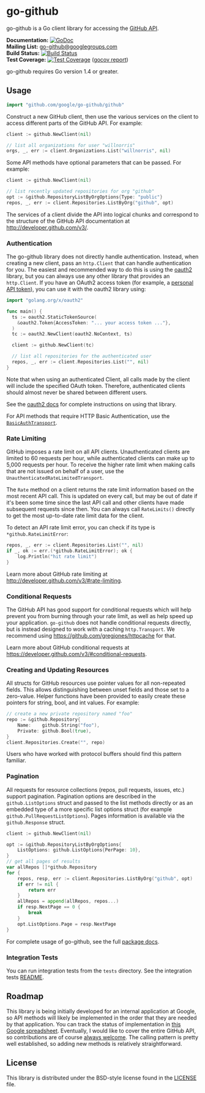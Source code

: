 # go-github #

go-github is a Go client library for accessing the [GitHub API][].

**Documentation:** [![GoDoc](https://godoc.org/github.com/google/go-github/github?status.svg)](https://godoc.org/github.com/google/go-github/github)  
**Mailing List:** [go-github@googlegroups.com](https://groups.google.com/group/go-github)  
**Build Status:** [![Build Status](https://travis-ci.org/google/go-github.svg?branch=master)](https://travis-ci.org/google/go-github)  
**Test Coverage:** [![Test Coverage](https://coveralls.io/repos/google/go-github/badge.svg?branch=master)](https://coveralls.io/r/google/go-github?branch=master) ([gocov report](https://drone.io/github.com/google/go-github/files/coverage.html))

go-github requires Go version 1.4 or greater.

## Usage ##

```go
import "github.com/google/go-github/github"
```

Construct a new GitHub client, then use the various services on the client to
access different parts of the GitHub API. For example:

```go
client := github.NewClient(nil)

// list all organizations for user "willnorris"
orgs, _, err := client.Organizations.List("willnorris", nil)
```

Some API methods have optional parameters that can be passed. For example:

```go
client := github.NewClient(nil)

// list recently updated repositories for org "github"
opt := &github.RepositoryListByOrgOptions{Type: "public"}
repos, _, err := client.Repositories.ListByOrg("github", opt)
```

The services of a client divide the API into logical chunks and correspond to
the structure of the GitHub API documentation at
http://developer.github.com/v3/.

### Authentication ###

The go-github library does not directly handle authentication. Instead, when
creating a new client, pass an `http.Client` that can handle authentication for
you. The easiest and recommended way to do this is using the [oauth2][]
library, but you can always use any other library that provides an
`http.Client`. If you have an OAuth2 access token (for example, a [personal
API token][]), you can use it with the oauth2 library using:

```go
import "golang.org/x/oauth2"

func main() {
  ts := oauth2.StaticTokenSource(
    &oauth2.Token{AccessToken: "... your access token ..."},
  )
  tc := oauth2.NewClient(oauth2.NoContext, ts)

  client := github.NewClient(tc)

  // list all repositories for the authenticated user
  repos, _, err := client.Repositories.List("", nil)
}
```

Note that when using an authenticated Client, all calls made by the client will
include the specified OAuth token. Therefore, authenticated clients should
almost never be shared between different users.

See the [oauth2 docs][] for complete instructions on using that library.

For API methods that require HTTP Basic Authentication, use the
[`BasicAuthTransport`](https://godoc.org/github.com/google/go-github/github#BasicAuthTransport).

### Rate Limiting ###

GitHub imposes a rate limit on all API clients. Unauthenticated clients are
limited to 60 requests per hour, while authenticated clients can make up to
5,000 requests per hour. To receive the higher rate limit when making calls
that are not issued on behalf of a user, use the
`UnauthenticatedRateLimitedTransport`.

The `Rate` method on a client returns the rate limit information based on the most
recent API call. This is updated on every call, but may be out of date if it's
been some time since the last API call and other clients have made subsequent
requests since then. You can always call `RateLimits()` directly to get the most
up-to-date rate limit data for the client.

To detect an API rate limit error, you can check if its type is `*github.RateLimitError`:

```go
repos, _, err := client.Repositories.List("", nil)
if _, ok := err.(*github.RateLimitError); ok {
	log.Println("hit rate limit")
}
```

Learn more about GitHub rate limiting at
http://developer.github.com/v3/#rate-limiting.

### Conditional Requests ###

The GitHub API has good support for conditional requests which will help
prevent you from burning through your rate limit, as well as help speed up your
application. `go-github` does not handle conditional requests directly, but is
instead designed to work with a caching `http.Transport`. We recommend using
https://github.com/gregjones/httpcache for that.

Learn more about GitHub conditional requests at
https://developer.github.com/v3/#conditional-requests.

### Creating and Updating Resources ###

All structs for GitHub resources use pointer values for all non-repeated fields.
This allows distinguishing between unset fields and those set to a zero-value.
Helper functions have been provided to easily create these pointers for string,
bool, and int values. For example:

```go
// create a new private repository named "foo"
repo := &github.Repository{
	Name:    github.String("foo"),
	Private: github.Bool(true),
}
client.Repositories.Create("", repo)
```

Users who have worked with protocol buffers should find this pattern familiar.

### Pagination ###

All requests for resource collections (repos, pull requests, issues, etc.)
support pagination. Pagination options are described in the
`github.ListOptions` struct and passed to the list methods directly or as an
embedded type of a more specific list options struct (for example
`github.PullRequestListOptions`). Pages information is available via the
`github.Response` struct.

```go
client := github.NewClient(nil)

opt := &github.RepositoryListByOrgOptions{
	ListOptions: github.ListOptions{PerPage: 10},
}
// get all pages of results
var allRepos []*github.Repository
for {
	repos, resp, err := client.Repositories.ListByOrg("github", opt)
	if err != nil {
		return err
	}
	allRepos = append(allRepos, repos...)
	if resp.NextPage == 0 {
		break
	}
	opt.ListOptions.Page = resp.NextPage
}
```

For complete usage of go-github, see the full [package docs][].

[GitHub API]: https://developer.github.com/v3/
[oauth2]: https://github.com/golang/oauth2
[oauth2 docs]: https://godoc.org/golang.org/x/oauth2
[personal API token]: https://github.com/blog/1509-personal-api-tokens
[package docs]: https://godoc.org/github.com/google/go-github/github

### Integration Tests ###

You can run integration tests from the `tests` directory. See the integration tests [README](tests/README.md).
## Roadmap ##

This library is being initially developed for an internal application at
Google, so API methods will likely be implemented in the order that they are
needed by that application. You can track the status of implementation in
[this Google spreadsheet][roadmap]. Eventually, I would like to cover the entire
GitHub API, so contributions are of course [always welcome][contributing]. The
calling pattern is pretty well established, so adding new methods is relatively
straightforward.

[roadmap]: https://docs.google.com/spreadsheet/ccc?key=0ApoVX4GOiXr-dGNKN1pObFh6ek1DR2FKUjBNZ1FmaEE&usp=sharing
[contributing]: CONTRIBUTING.md


## License ##

This library is distributed under the BSD-style license found in the [LICENSE](./LICENSE)
file.
